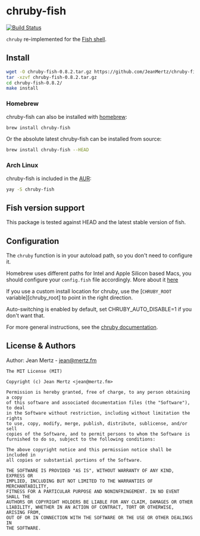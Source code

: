 # chruby-fish

[![Build Status](https://travis-ci.org/JeanMertz/chruby-fish.svg?branch=master)][ci]

`chruby` re-implemented for the [Fish shell][].

## Install

```bash
wget -O chruby-fish-0.8.2.tar.gz https://github.com/JeanMertz/chruby-fish/archive/v0.8.2.tar.gz
tar -xzvf chruby-fish-0.8.2.tar.gz
cd chruby-fish-0.8.2/
make install
```

### Homebrew

chruby-fish can also be installed with [homebrew][]:

```sh
brew install chruby-fish
```

Or the absolute latest chruby-fish can be installed from source:

```sh
brew install chruby-fish --HEAD
```

### Arch Linux

chruby-fish is included in the [AUR](https://aur.archlinux.org/packages/chruby-fish/):

```sh
yay -S chruby-fish
```

## Fish version support

This package is tested against HEAD and the latest stable version of fish.

## Configuration

The `chruby` function is in your autoload path, so you don't need to configure it.

Homebrew uses different paths for Intel and Apple Silicon based Macs, you should configure your `config.fish` file accordingly. More about it [here][brew path documentation]

If you use a custom install location for chruby, use the
[`CHRUBY_ROOT` variable][chruby_root] to point in the right direction.

Auto-switching is enabled by default, set CHRUBY_AUTO_DISABLE=1 if you don't want that.

For more general instructions, see the [chruby documentation][].

## License & Authors

Author: Jean Mertz - jean@mertz.fm

```text
The MIT License (MIT)

Copyright (c) Jean Mertz <jean@mertz.fm>

Permission is hereby granted, free of charge, to any person obtaining a copy
of this software and associated documentation files (the "Software"), to deal
in the Software without restriction, including without limitation the rights
to use, copy, modify, merge, publish, distribute, sublicense, and/or sell
copies of the Software, and to permit persons to whom the Software is
furnished to do so, subject to the following conditions:

The above copyright notice and this permission notice shall be included in
all copies or substantial portions of the Software.

THE SOFTWARE IS PROVIDED "AS IS", WITHOUT WARRANTY OF ANY KIND, EXPRESS OR
IMPLIED, INCLUDING BUT NOT LIMITED TO THE WARRANTIES OF MERCHANTABILITY,
FITNESS FOR A PARTICULAR PURPOSE AND NONINFRINGEMENT. IN NO EVENT SHALL THE
AUTHORS OR COPYRIGHT HOLDERS BE LIABLE FOR ANY CLAIM, DAMAGES OR OTHER
LIABILITY, WHETHER IN AN ACTION OF CONTRACT, TORT OR OTHERWISE, ARISING FROM,
OUT OF OR IN CONNECTION WITH THE SOFTWARE OR THE USE OR OTHER DEALINGS IN
THE SOFTWARE.
```

[ci]: https://travis-ci.org/JeanMertz/chruby-fish
[fish shell]: https://fishshell.com
[homebrew]: https://brew.sh/
[chruby documentation]: https://github.com/postmodern/chruby#chruby
[brew path documentation]: https://docs.brew.sh/FAQ#why-should-i-install-homebrew-in-the-default-location
